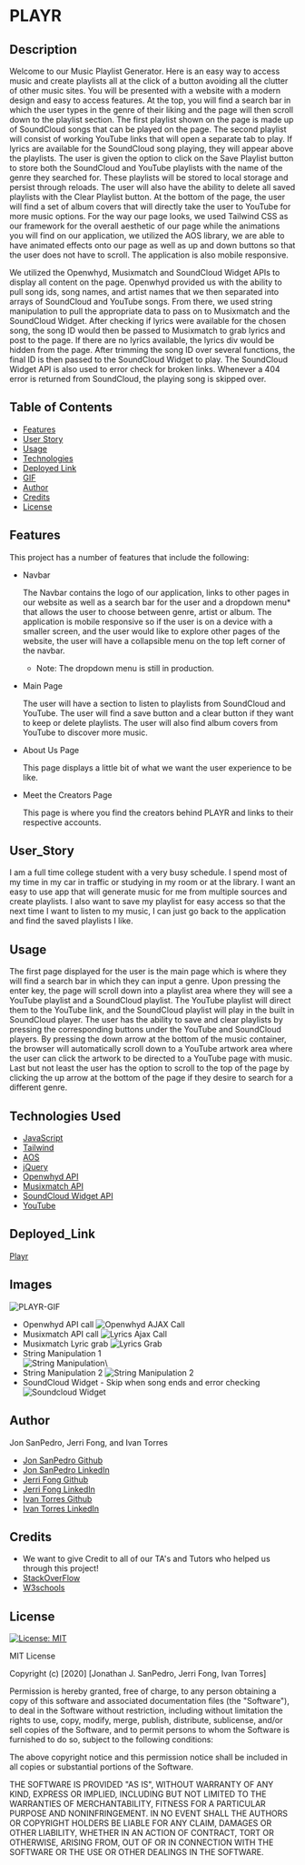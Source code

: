 # PLAYR

## Description 
Welcome to our Music Playlist Generator. Here is an easy way to access music and create playlists all at the click of a button avoiding all the clutter of other music sites. You will be presented with a website with a modern design and easy to access features. At the top, you will find a search bar in which the user types in the genre of their liking and the page will then scroll down to the playlist section. The first playlist shown on the page is made up of SoundCloud songs that can be played on the page. The second playlist will consist of working YouTube links that will open a separate tab to play. If lyrics are available for the SoundCloud song playing, they will appear above the playlists. The user is given the option to click on the Save Playlist button to store both the SoundCloud and YouTube playlists with the name of the genre they searched for. These playlists will be stored to local storage and persist through reloads. The user will also have the ability to delete all saved playlists with the Clear Playlist button. At the bottom of the page, the user will find a set of album covers that will directly take the user to YouTube for more music options. For the way our page looks, we used Tailwind CSS as our framework for the overall aesthetic of our page while the animations you will find on our application, we utilized the AOS library, we are able to have animated effects onto our page as well as up and down buttons so that the user does not have to scroll. The application is also mobile responsive.

We utilized the Openwhyd, Musixmatch and SoundCloud Widget APIs to display all content on the page. Openwhyd provided us with the ability to pull song ids, song names, and artist names that we then separated into arrays of SoundCloud and YouTube songs. From there, we used string manipulation to pull the appropriate data to pass on to Musixmatch and the SoundCloud Widget. After checking if lyrics were available for the chosen song, the song ID would then be passed to Musixmatch to grab lyrics and post to the page. If there are no lyrics available, the lyrics div would be hidden from the page. After trimming the song ID over several functions, the final ID is then passed to the SoundCloud Widget to play. The SoundCloud Widget API is also used to error check for broken links. Whenever a 404 error is returned from SoundCloud, the playing song is skipped over. 

## Table of Contents
* [Features](#features)
* [User Story](#user_story)
* [Usage](#usage)
* [Technologies](#technologies)
* [Deployed Link](#deployed_link)
* [GIF](#gif-of-website)
* [Author](#author)
* [Credits](#credits)
* [License](#license)

## Features

This project has a number of features that include the following:

* Navbar

    The Navbar contains the logo of our application, links to other pages in our website as well as a search bar for the user and a dropdown menu* that allows the user to choose between genre, artist or album. The application is mobile responsive so if the user is on a device with a smaller screen, and the user would like to explore other pages of the website, the user will have a collapsible menu on the top left corner of the navbar.

    * Note: The dropdown menu is still in production.

* Main Page

    The user will have a section to listen to playlists from SoundCloud and YouTube. The user will find a save button and a clear button if they want to keep or delete playlists. The user will also find album covers from YouTube to discover more music. 

* About Us Page

    This page displays a little bit of what we want the user experience to be like.

* Meet the Creators Page

    This page is where you find the creators behind PLAYR and links to their respective accounts.

## User_Story
I am a full time college student with a very busy schedule. I spend most of my time in my car in traffic or studying in my room or at the library. I want an easy to use app that will generate music for me from multiple sources and create playlists. I also want to save my playlist for easy access so that the next time I want to listen to my music, I can just go back to the application and find the saved playlists I like.

## Usage
The first page displayed for the user is the main page which is where they will find a search bar in which they can input a genre. Upon pressing the enter key, the page will scroll down into a playlist area where they will see a YouTube playlist and a SoundCloud playlist. The YouTube playlist will direct them to the YouTube link, and the SoundCloud playlist will play in the built in SoundCloud player. The user has the ability to save and clear playlists by pressing the corresponding buttons under the YouTube and SoundCloud players. By pressing the down arrow at the bottom of the music container, the browser will automatically scroll down to a YouTube artwork area where the user can click the artwork to be directed to a YouTube page with music. Last but not least the user has the option to scroll to the top of the page by clicking the up arrow at the bottom of the page if they desire to search for a different genre. 

## Technologies Used
* [JavaScript](https://www.w3schools.com/js/)
* [Tailwind](https://tailwindcss.com/)
* [AOS](https://michalsnik.github.io/aos/)
* [jQuery](https://jquery.com/)
* [Openwhyd API](https://github.com/openwhyd/openwhyd/blob/master/docs/API.md)
* [Musixmatch API](https://developer.musixmatch.com/)
* [SoundCloud Widget API](https://developers.soundcloud.com/docs/api/html5-widget)
* [YouTube](https://www.youtube.com)

## Deployed_Link
[Playr](https://jsp117.github.io/Playr/)

## Images
![PLAYR-GIF](./assets/playr1.gif)
* Openwhyd API call
![Openwhyd AJAX Call](./assets/openwhydajax.png)
* Musixmatch API call
![Lyrics Ajax Call](./assets/lyricsajax.png)
* Musixmatch Lyric grab
![Lyrics Grab](./assets/lyricsajaxgrab.png)
* String Manipulation 1 
\
![String Manipulation](./assets/stringmanipulation.png)\
* String Manipulation 2
![String Manipulation 2](./assets/stringmanipulation2.png)
* SoundCloud Widget - Skip when song ends and error checking
![Soundcloud Widget](./assets/soundcloudWidget.png)


## Author
Jon SanPedro, Jerri Fong, and Ivan Torres
* [Jon SanPedro Github](https://github.com/jsp117)
* [Jon SanPedro LinkedIn](https://www.linkedin.com/in/jonathan-s-6ab32283/)
* [Jerri Fong Github](https://github.com/janessaref)
* [Jerri Fong LinkedIn](https://linkedin/in/janessafong)
* [Ivan Torres Github](https://github.com/IvanTorresMia)
* [Ivan Torres LinkedIn](https://www.linkedin.com/in/ivan-torres-0828931b2)


## Credits
* We want to give Credit to all of our TA's and Tutors who helped us through this project!
* [StackOverFlow](https://stackoverflow.com/)
* [W3schools](https://www.w3schools.com/)


## License
[![License: MIT](https://img.shields.io/badge/License-MIT-yellow.svg)](https://opensource.org/licenses/MIT)

MIT License

Copyright (c) [2020] [Jonathan J. SanPedro, Jerri Fong, Ivan Torres]

Permission is hereby granted, free of charge, to any person obtaining a copy
of this software and associated documentation files (the "Software"), to deal
in the Software without restriction, including without limitation the rights
to use, copy, modify, merge, publish, distribute, sublicense, and/or sell
copies of the Software, and to permit persons to whom the Software is
furnished to do so, subject to the following conditions:

The above copyright notice and this permission notice shall be included in all
copies or substantial portions of the Software.

THE SOFTWARE IS PROVIDED "AS IS", WITHOUT WARRANTY OF ANY KIND, EXPRESS OR
IMPLIED, INCLUDING BUT NOT LIMITED TO THE WARRANTIES OF MERCHANTABILITY,
FITNESS FOR A PARTICULAR PURPOSE AND NONINFRINGEMENT. IN NO EVENT SHALL THE
AUTHORS OR COPYRIGHT HOLDERS BE LIABLE FOR ANY CLAIM, DAMAGES OR OTHER
LIABILITY, WHETHER IN AN ACTION OF CONTRACT, TORT OR OTHERWISE, ARISING FROM,
OUT OF OR IN CONNECTION WITH THE SOFTWARE OR THE USE OR OTHER DEALINGS IN THE
SOFTWARE.